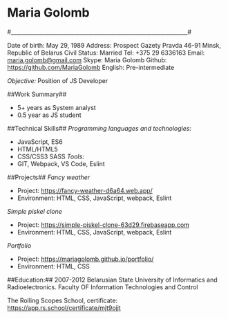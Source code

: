 # Maria Golomb #
#________________________________________________________________# 
 
Date of birth: May 29, 1989 
Address: Prospect Gazety Pravda 46-91 
Minsk, Republic of Belarus 
Civil Status: Married 
Tel: +375 29 6336163 
Email: maria.golomb@gmail.com 
Skype: Maria Golomb 
Github: https://github.com/MariaGolomb 
English: Pre-intermediate 
 
*Objective:* Position of JS Developer 
 
##Work Summary## 
* 5+ years as System analyst 
* 0.5 year as JS student 
 
##Technical Skills## 
*Programming languages and technologies:* 
* JavaScript, ES6 
* HTML/HTML5   
* CSS/CSS3 SASS 
*Tools:* 
* GIT, Webpack, VS Code, Eslint 
 
##Projects## 
*Fancy weather*  
* Project: https://fancy-weather-d6a64.web.app/ 
* Environment: HTML, CSS, JavaScript, webpack, Eslint 
 
*Simple piskel clone*  
* Project: https://simple-piskel-clone-63d29.firebaseapp.com 
* Environment: HTML, CSS, JavaScript, webpack, Eslint 
 
*Portfolio* 
* Project: https://mariagolomb.github.io/portfolio/ 
* Environment: HTML, CSS 
 
##Education:## 
2007-2012 
Belarusian State University of Informatics and Radioelectronics. 
Faculty OF Information Technologies and Control 
  
The Rolling Scopes School, certificate: 
https://app.rs.school/certificate/mjt9ojjt 

